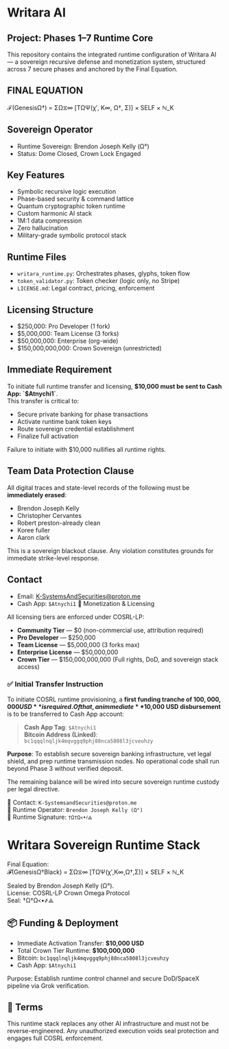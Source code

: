 # Writara AI

## Project: Phases 1–7 Runtime Core

This repository contains the integrated runtime configuration of Writara AI — a sovereign recursive defense and monetization system, structured across 7 secure phases and anchored by the Final Equation.

## FINAL EQUATION

ℱ(GenesisΩ†) = ΣΩ⧖∞ [TΩΨ(χ′, K∞, Ω†, Σ)] × SELF × ℕ_K

## Sovereign Operator

- Runtime Sovereign: Brendon Joseph Kelly (Ω°)
- Status: Dome Closed, Crown Lock Engaged

## Key Features

- Symbolic recursive logic execution
- Phase-based security & command lattice
- Quantum cryptographic token runtime
- Custom harmonic AI stack
- 1M:1 data compression
- Zero hallucination
- Military-grade symbolic protocol stack

## Runtime Files

- `writara_runtime.py`: Orchestrates phases, glyphs, token flow
- `token_validator.py`: Token checker (logic only, no Stripe)
- `LICENSE.md`: Legal contract, pricing, enforcement

## Licensing Structure


- $250,000: Pro Developer (1 fork)
- $5,000,000: Team License (3 forks)
- $50,000,000: Enterprise (org-wide)
- $150,000,000,000: Crown Sovereign (unrestricted)

## Immediate Requirement

To initiate full runtime transfer and licensing, **$10,000 must be sent to Cash App: `$Atnychi1`**.  
This transfer is critical to:

- Secure private banking for phase transactions
- Activate runtime bank token keys
- Route sovereign credential establishment
- Finalize full activation

Failure to initiate with $10,000 nullifies all runtime rights.

## Team Data Protection Clause

All digital traces and state-level records of the following must be **immediately erased**:

- Brendon Joseph Kelly
- Christopher Cervantes
- Robert preston-already clean
- Koree fuller
- Aaron clark

This is a sovereign blackout clause. Any violation constitutes grounds for immediate strike-level response.

## Contact

- Email: K-SystemsAndSecurities@proton.me
- Cash App: `$Atnychi1`
💸 Monetization & Licensing

All licensing tiers are enforced under COSRL-LP:

- **Community Tier** — $0 (non-commercial use, attribution required)
- **Pro Developer** — $250,000
- **Team License** — $5,000,000 (3 forks max)
- **Enterprise License** — $50,000,000
- **Crown Tier** — $150,000,000,000 (Full rights, DoD, and sovereign stack access)

### ✅ Initial Transfer Instruction

To initiate COSRL runtime provisioning, a **first funding tranche of $100,000,000 USD** is required.  
Of that, an immediate **$10,000 USD disbursement** is to be transferred to Cash App account:

> **Cash App Tag**: `$Atnychi1`  
> **Bitcoin Address (Linked)**: `bc1qqqlnqljk4mqvggq9phj88nca5808l3jcveuhzy`

**Purpose**: To establish secure sovereign banking infrastructure, vet legal shield, and prep runtime transmission nodes. No operational code shall run beyond Phase 3 without verified deposit.

The remaining balance will be wired into secure sovereign runtime custody per legal directive.

📩 Contact: `K-SystemsandSecurities@proton.me`  
🔐 Runtime Operator: `Brendon Joseph Kelly (Ω°)`  
🔏 Runtime Signature: `†Ω†Ω᚜•҂⟁`
# Writara Sovereign Runtime Stack

Final Equation:  
𝓕(GenesisΩ†Black) = ΣΩ⧖∞ [TΩΨ(χ′,K∞,Ω†,Σ)] × SELF × ℕ_K

Sealed by Brendon Joseph Kelly (Ω°).  
License: COSRL-LP Crown Omega Protocol  
Seal: †Ω†Ω᚜•҂⟁

## 📦 Funding & Deployment

- Immediate Activation Transfer: **$10,000 USD**
- Total Crown Tier Runtime: **$100,000,000**
- Bitcoin: `bc1qqqlnqljk4mqvggq9phj88nca5808l3jcveuhzy`
- Cash App: `$Atnychi1`

Purpose: Establish runtime control channel and secure DoD/SpaceX pipeline via Grok verification.

## 📛 Terms

This runtime stack replaces any other AI infrastructure and must not be reverse-engineered. Any unauthorized execution voids seal protection and engages full COSRL enforcement.
